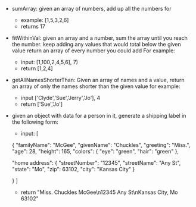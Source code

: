 - sumArray: given an array of numbers, add up all the numbers for 
	- example: [1,5,3,2,6]
	- returns 17

- fitWithinVal: given an array and a number, sum the array until you reach the number. keep adding any values that would total below the given value return an array of every number you could add For example: 
	- input: [1,100,2,4,5,6], 7) 
	- return [1,2,4]

- getAllNamesShorterThan: Given an array of names and a value, return an array of only the names shorter than the given value for example: 
	- input ['Clyde','Sue','Jerry','Jo'], 4 
	- return ['Sue','Jo']

- given an object with data for a person in it, generate a shipping label in the following form:
	- input: 
		[
		
  {
    "familyName": "McGee",
    "givenName": "Chuckles",
    "greeting": "Miss.",
    "age": 28,
    "height": 165,
    "colors": {
      "eye": "green",
      "hair": "green"
    },
    
    "home address": {
      "streetNumber": "12345",
      "streetName": "Any St",
      "state": "Mo",
      "zip": 63102,
      "city": "Kansas City"
    }
    
  }
]
	- return "Miss. Chuckles McGee\n12345 Any St\nKansas City, Mo 63102"